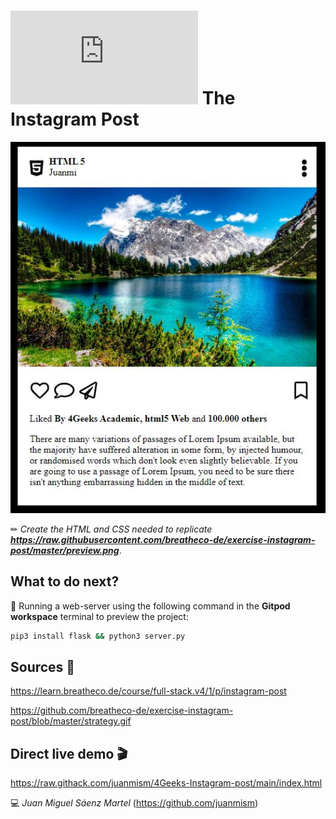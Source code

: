 # ![4Geeks Logo](http://assets.breatheco.de/apis/img/images.php?blob&random&cat=icon&tags=4geeks,16) The Instagram Post

![screenshot](https://github.com/juanmism/4Geeks-Instagram-post/blob/main/screenshot.JPG)

✏ *Create the HTML and CSS needed to replicate **<https://raw.githubusercontent.com/breatheco-de/exercise-instagram-post/master/preview.png>***.

## What to do next?

📄 Running a web-server using the following command in the **Gitpod workspace** terminal to preview the project:

```sh
pip3 install flask && python3 server.py
```

## Sources 📌

<https://learn.breatheco.de/course/full-stack.v4/1/p/instagram-post>

<https://github.com/breatheco-de/exercise-instagram-post/blob/master/strategy.gif>

## Direct live demo 🎬

<https://raw.githack.com/juanmism/4Geeks-Instagram-post/main/index.html>

💻 _Juan Miguel Sáenz Martel_ (<https://github.com/juanmism>)

